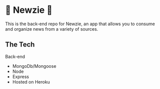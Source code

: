 # :newspaper: Newzie :newspaper:

This is the back-end repo for Newzie, an app that allows you to consume and organize news from a variety of sources.

## The Tech

Back-end
* MongoDb/Mongoose
* Node
* Express
* Hosted on Heroku

